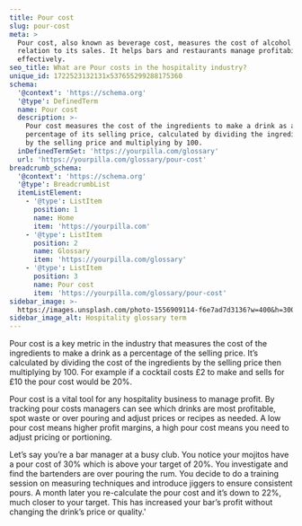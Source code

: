 ```yaml
---
title: Pour cost
slug: pour-cost
meta: >
  Pour cost, also known as beverage cost, measures the cost of alcohol sold in
  relation to its sales. It helps bars and restaurants manage profitability
  effectively.
seo_title: What are Pour costs in the hospitality industry?
unique_id: 1722523132131x537655299288175360
schema:
  '@context': 'https://schema.org'
  '@type': DefinedTerm
  name: Pour cost
  description: >-
    Pour cost measures the cost of the ingredients to make a drink as a
    percentage of its selling price, calculated by dividing the ingredient cost
    by the selling price and multiplying by 100.
  inDefinedTermSet: 'https://yourpilla.com/glossary'
  url: 'https://yourpilla.com/glossary/pour-cost'
breadcrumb_schema:
  '@context': 'https://schema.org'
  '@type': BreadcrumbList
  itemListElement:
    - '@type': ListItem
      position: 1
      name: Home
      item: 'https://yourpilla.com'
    - '@type': ListItem
      position: 2
      name: Glossary
      item: 'https://yourpilla.com/glossary'
    - '@type': ListItem
      position: 3
      name: Pour cost
      item: 'https://yourpilla.com/glossary/pour-cost'
sidebar_image: >-
  https://images.unsplash.com/photo-1556909114-f6e7ad7d3136?w=400&h=300&fit=crop&auto=format
sidebar_image_alt: Hospitality glossary term
---
```

Pour cost is a key metric in the industry that measures the cost of the ingredients to make a drink as a percentage of the selling price. It’s calculated by dividing the cost of the ingredients by the selling price then multiplying by 100. For example if a cocktail costs £2 to make and sells for £10 the pour cost would be 20%.

Pour cost is a vital tool for any hospitality business to manage profit. By tracking pour costs managers can see which drinks are most profitable, spot waste or over pouring and adjust prices or recipes as needed. A low pour cost means higher profit margins, a high pour cost means you need to adjust pricing or portioning.

Let’s say you’re a bar manager at a busy club. You notice your mojitos have a pour cost of 30% which is above your target of 20%. You investigate and find the bartenders are over pouring the rum. You decide to do a training session on measuring techniques and introduce jiggers to ensure consistent pours. A month later you re-calculate the pour cost and it’s down to 22%, much closer to your target. This has increased your bar’s profit without changing the drink’s price or quality.'
